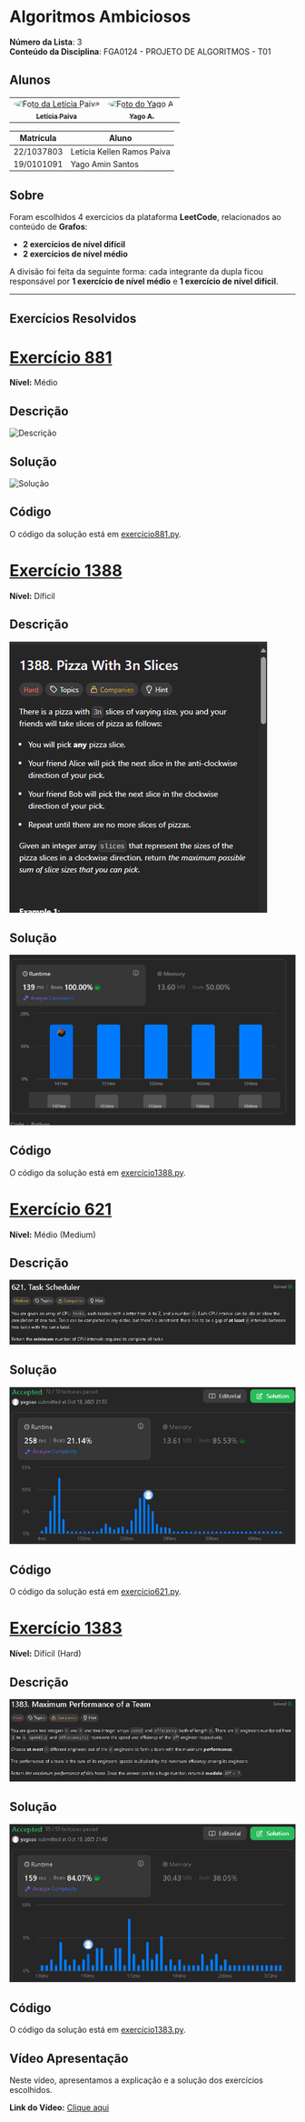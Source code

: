 # Algoritmos Ambiciosos

**Número da Lista**: 3  
**Conteúdo da Disciplina**: FGA0124 - PROJETO DE ALGORITMOS - T01  


## Alunos


<div align="center">
<table>
  <tr>
    <td align="center">
      <a href="https://github.com/leticiakrpaiva">
        <img style="border-radius: 50%;" src="https://github.com/leticiakrpaiva.png" width="190" alt="Foto da Letícia Paiva"/>
        <br /><sub><b>Letícia Paiva</b></sub>
      </a>
    </td>
    <td align="center">
      <a href="https://github.com/Yagoas">
        <img style="border-radius: 50%;" src="https://github.com/Yagoas.png" width="190" alt="Foto do Yago A."/>
        <br /><sub><b>Yago A.</b></sub>
      </a>
    </td>
  </tr>
</table>
</div>

| Matrícula   | Aluno                        |
| ----------- | ---------------------------- |
| 22/1037803  | Letícia Kellen Ramos Paiva   |
| 19/0101091  | Yago Amin Santos             |


## Sobre

Foram escolhidos 4 exercícios da plataforma **LeetCode**, relacionados ao conteúdo de **Grafos**:

- **2 exercícios de nível difícil**  
- **2 exercícios de nível médio**  

A divisão foi feita da seguinte forma: cada integrante da dupla ficou responsável por **1 exercício de nível médio** e **1 exercício de nível difícil**.  

---

## Exercícios Resolvidos

# [Exercício 881](https://leetcode.com/problems/boats-to-save-people?envType=problem-list-v2&envId=greedy)


**Nível:**  Médio 

## Descrição
![Descrição](./assets/descriçao881.png)

## Solução
![Solução](./assets/soluçao881.png)

## Código
O código da solução está em [exercício881.py](https://leetcode.com/problems/pizza-with-3n-slices?envType=problem-list-v2&envId=greedy).

# [Exercício 1388](https://leetcode.com/problems/xxxxx)


**Nível:**  Díficil 

## Descrição
![Descrição](./assets/descrição1388.png)

## Solução
![Solução](./assets/solução1388.png)

## Código
O código da solução está em [exercício1388.py](./exercicios/exercício1388.py).

# [Exercício 621](https://leetcode.com/problems/task-scheduler/description/)

**Nível:**  Médio (Medium)

## Descrição
![Descrição](./assets/descrição621.png)

## Solução
![Solução](./assets/solução621.png)

## Código
O código da solução está em [exercício621.py](./exercicios/exercício.py).

# [Exercício 1383](https://leetcode.com/problems/maximum-performance-of-a-team/description/)

**Nível:**  Difícil (Hard)

## Descrição
![Descrição](./assets/descrição1383.png)

## Solução
![Solução](./assets/solução1383.png)

## Código
O código da solução está em [exercício1383.py](./exercicios/exercício.py).

##  Vídeo Apresentação

Neste vídeo, apresentamos a explicação e a solução dos exercícios escolhidos.

**Link do Vídeo:** [Clique aqui](https://youtu.be/xxxxx) <!-- Substitua pelo link real -->
